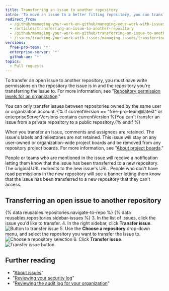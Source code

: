 ```yaml
---
title: Transferring an issue to another repository
intro: 'To move an issue to a better fitting repository, you can transfer open issues to other repositories.'
redirect_from:
  - /github/managing-your-work-on-github/managing-your-work-with-issues-and-pull-requests/transferring-an-issue-to-another-repository
  - /articles/transferring-an-issue-to-another-repository
  - /github/managing-your-work-on-github/transferring-an-issue-to-another-repository
  - /issues/tracking-your-work-with-issues/managing-issues/transferring-an-issue-to-another-repository
versions:
  free-pro-team: '*'
  enterprise-server: '*'
  github-ae: '*'
topics:
  - Pull requests
---
```

To transfer an open issue to another repository, you must have write permissions on the repository the issue is in and the repository you're transferring the issue to. For more information, see "[Repository permission levels for an organization](/articles/repository-permission-levels-for-an-organization)."

You can only transfer issues between repositories owned by the same user or organization account. {% if currentVersion == "free-pro-team@latest" or enterpriseServerVersions contains currentVersion %}You can't transfer an issue from a private repository to a public repository.{% endif %}

When you transfer an issue, comments and assignees are retained. The issue's labels and milestones are not retained. This issue will stay on any user-owned or organization-wide project boards and be removed from any repository project boards. For more information, see "[About project boards](/articles/about-project-boards)."

People or teams who are mentioned in the issue will receive a notification letting them know that the issue has been transferred to a new repository. The original URL redirects to the new issue's URL. People who don't have read permissions in the new repository will see a banner letting them know that the issue has been transferred to a new repository that they can't access.

## Transferring an open issue to another repository

{% data reusables.repositories.navigate-to-repo %}
{% data reusables.repositories.sidebar-issues %}
3. In the list of issues, click the issue you'd like to transfer.
4. In the right sidebar, click **Transfer issue**.
![Button to transfer issue](/assets/images/help/repository/transfer-issue.png)
5. Use the **Choose a repository** drop-down menu, and select the repository you want to transfer the issue to.
![Choose a repository selection](/assets/images/help/repository/choose-a-repository.png)
6. Click **Transfer issue**.
![Transfer issue button](/assets/images/help/repository/transfer-issue-button.png)

## Further reading

- "[About issues](/articles/about-issues)"
- "[Reviewing your security log](/articles/reviewing-your-security-log)"
- "[Reviewing the audit log for your organization](/articles/reviewing-the-audit-log-for-your-organization)"

